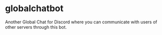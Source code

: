 # globalchatbot
Another Global Chat for Discord where you can communicate with users of other servers through this bot.
